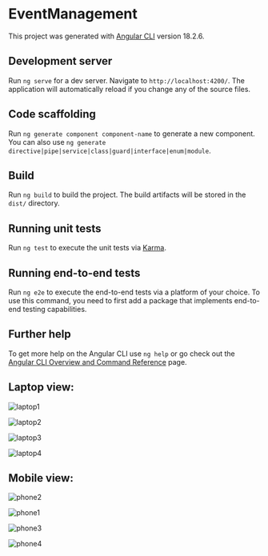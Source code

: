 # EventManagement

This project was generated with [Angular CLI](https://github.com/angular/angular-cli) version 18.2.6.

## Development server

Run `ng serve` for a dev server. Navigate to `http://localhost:4200/`. The application will automatically reload if you change any of the source files.

## Code scaffolding

Run `ng generate component component-name` to generate a new component. You can also use `ng generate directive|pipe|service|class|guard|interface|enum|module`.

## Build

Run `ng build` to build the project. The build artifacts will be stored in the `dist/` directory.

## Running unit tests

Run `ng test` to execute the unit tests via [Karma](https://karma-runner.github.io).

## Running end-to-end tests

Run `ng e2e` to execute the end-to-end tests via a platform of your choice. To use this command, you need to first add a package that implements end-to-end testing capabilities.

## Further help

To get more help on the Angular CLI use `ng help` or go check out the [Angular CLI Overview and Command Reference](https://angular.dev/tools/cli) page.


## Laptop view:


![laptop1](https://github.com/user-attachments/assets/408d9cf8-f33d-44fb-be85-3f724869e3d7)

![laptop2](https://github.com/user-attachments/assets/484ce58c-a333-4be2-be78-be5d9290849e)

![laptop3](https://github.com/user-attachments/assets/be3b91fe-f6c2-46e8-915b-783f80102fd8)

![laptop4](https://github.com/user-attachments/assets/a64d0921-f1ec-42fe-b8e8-c9ecffa6fc48)



## Mobile view:


![phone2](https://github.com/user-attachments/assets/3e692013-b75e-4667-a3fe-aaf5a4263496)

![phone1](https://github.com/user-attachments/assets/7ee48cbc-5863-4372-97dd-3abf334001fc)

![phone3](https://github.com/user-attachments/assets/6bede9ee-a70b-485f-b49e-f1de5283aaf7)

![phone4](https://github.com/user-attachments/assets/3c0afad5-761d-4605-accd-bbc925348a70)
